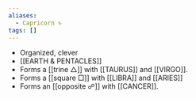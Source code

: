 ```yaml
---
aliases:
  - Capricorn ♑︎
tags: []
---
```

- Organized, clever
- [[EARTH & PENTACLES]]
- Forms a [[trine △]] with [[TAURUS]] and [[VIRGO]].
- Forms a [[square □]] with [[LIBRA]] and [[ARIES]]
- Forms an [[opposite ☍]] with [[CANCER]].
